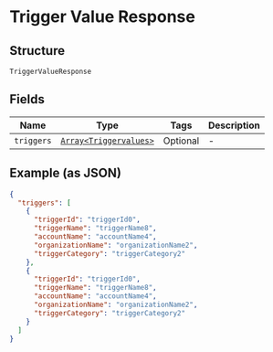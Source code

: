 
# Trigger Value Response

## Structure

`TriggerValueResponse`

## Fields

| Name | Type | Tags | Description |
|  --- | --- | --- | --- |
| `triggers` | [`Array<Triggervalues>`](../../doc/models/triggervalues.md) | Optional | - |

## Example (as JSON)

```json
{
  "triggers": [
    {
      "triggerId": "triggerId0",
      "triggerName": "triggerName8",
      "accountName": "accountName4",
      "organizationName": "organizationName2",
      "triggerCategory": "triggerCategory2"
    },
    {
      "triggerId": "triggerId0",
      "triggerName": "triggerName8",
      "accountName": "accountName4",
      "organizationName": "organizationName2",
      "triggerCategory": "triggerCategory2"
    }
  ]
}
```

